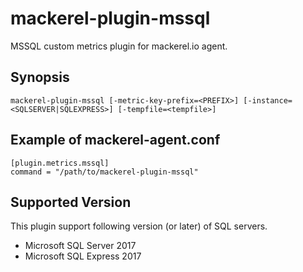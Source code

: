 mackerel-plugin-mssql
=====================

MSSQL custom metrics plugin for mackerel.io agent.

## Synopsis

```shell
mackerel-plugin-mssql [-metric-key-prefix=<PREFIX>] [-instance=<SQLSERVER|SQLEXPRESS>] [-tempfile=<tempfile>]
```

## Example of mackerel-agent.conf

```
[plugin.metrics.mssql]
command = "/path/to/mackerel-plugin-mssql"
```

## Supported Version

This plugin support following version (or later) of SQL servers.

* Microsoft SQL Server 2017
* Microsoft SQL Express 2017
